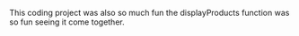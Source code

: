 This coding project was also so much fun the displayProducts function was so fun seeing it come together.